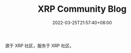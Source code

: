 ﻿---
weight: 
title: "XRP Community Blog"
description: "源于 XRP 社区，服务于 XRP 社区"
date: 2022-03-25T21:57:40+08:00
lastmod: 2022-03-25T16:45:40+08:00
draft: false
authors: ["Metabd"]
featuredImage: "xrp-community-blog.jpg"
link: ""
tags: ["元宇宙社区","XRP Community Blog"]
categories: ["navigation"]
navigation: ["元宇宙社区"]
lightgallery: true
toc: true
pinned: false
recommend: false
recommend1: false
---
源于 XRP 社区，服务于 XRP 社区。
